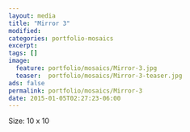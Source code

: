 ```yaml
---
layout: media
title: "Mirror 3"
modified:
categories: portfolio-mosaics
excerpt:
tags: []
image:
  feature: portfolio/mosaics/Mirror-3.jpg
  teaser:  portfolio/mosaics/Mirror-3-teaser.jpg
ads: false
permalink: portfolio/mosaics/Mirror-3
date: 2015-01-05T02:27:23-06:00
---
```


Size: 10 x 10